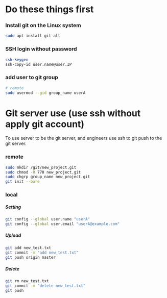 # Do these things first  
### Install git on the Linux system  
```bash
sudo apt install git-all    
```
### SSH login without password  
```bash
ssh-keygen
ssh-copy-id user.name@user.IP
```
### add user to git group
```bash
# remote
sudo usermod --gid group_name userA
```
  
  
# Git server use (use ssh without apply git account)  
To use server to be the git server, and engineers use ssh to git push to the git server.  
  
### remote  
```bash
sudo mkdir /git/new_project.git
sudo chmod -R 770 new_project.git
sudo chgrp group_name new_project.git
git init --bare
```
### local  
##### Setting  
```bash
git config --global user.name "userA"
git config --global user.email "userA@example.com"
```
##### Upload  
```bash
git add new_test.txt
git commit -m "add new_test.txt"
git push origin master
```
##### Delete  
```bash
git rm new_test.txt
git commit -m "delete new_test.txt"
git push
```
  
